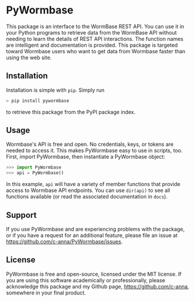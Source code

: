 # PyWormbase
This package is an interface to the WormBase REST API. You can use it in your Python programs to retrieve data from the WormBase API without needing to learn the details of REST API interactions. The function names are intelligent and documentation is provided. This package is targeted toward Wormbase users who want to get data from Wormbase faster than using the web site.

## Installation
Installation is simple with `pip`. Simply run

```Python
> pip install pywormbase
```

to retrieve this package from the PyPI package index.

## Usage
Wormbase's API is free and open. No credentials, keys, or tokens are needed to access it. This makes PyWormbase easy to use in scripts, too. First, import PyWormbase, then instantiate a PyWormbase object:

```Python
>>> import PyWormbase
>>> api = PyWormbase()
```

In this example, `api` will have a variety of member functions that provide access to Wormbase API endpoints. You can use `dir(api)` to see all functions available (or read the associated documentation in `docs`).

## Support
If you use PyWormbase and are experiencing problems with the package, or if you have a request for an additional feature, please file an issue at https://github.com/c-anna/PyWormbase/issues.

## License
PyWormbase is free and open-source, licensed under the MIT license. If you are using this software academically or professionally, please acknowledge this package and my Github page, https://github.com/c-anna, somewhere in your final product. 